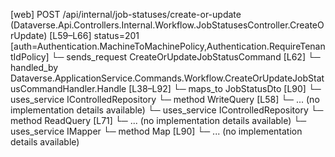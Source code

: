 [web] POST /api/internal/job-statuses/create-or-update  (Dataverse.Api.Controllers.Internal.Workflow.JobStatusesController.CreateOrUpdate)  [L59–L66] status=201 [auth=Authentication.MachineToMachinePolicy,Authentication.RequireTenantIdPolicy]
  └─ sends_request CreateOrUpdateJobStatusCommand [L62]
    └─ handled_by Dataverse.ApplicationService.Commands.Workflow.CreateOrUpdateJobStatusCommandHandler.Handle [L38–L92]
      └─ maps_to JobStatusDto [L90]
      └─ uses_service IControlledRepository<JobStatus>
        └─ method WriteQuery [L58]
          └─ ... (no implementation details available)
      └─ uses_service IControlledRepository<KanbanColumn>
        └─ method ReadQuery [L71]
          └─ ... (no implementation details available)
      └─ uses_service IMapper
        └─ method Map [L90]
          └─ ... (no implementation details available)

